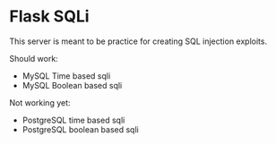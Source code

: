 # Flask SQLi

This server is meant to be practice for creating SQL injection exploits.

Should work:

* MySQL Time based sqli
* MySQL Boolean based sqli

Not working yet:

* PostgreSQL time based sqli
* PostgreSQL boolean based sqli
